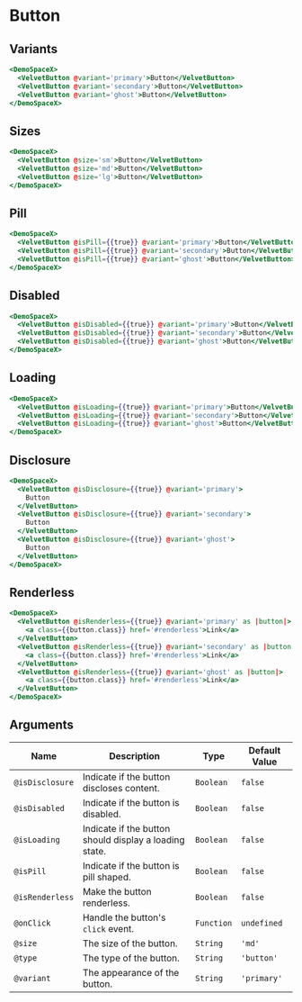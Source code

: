 # Button

## Variants

```hbs preview-template
<DemoSpaceX>
  <VelvetButton @variant='primary'>Button</VelvetButton>
  <VelvetButton @variant='secondary'>Button</VelvetButton>
  <VelvetButton @variant='ghost'>Button</VelvetButton>
</DemoSpaceX>
```

## Sizes

```hbs preview-template
<DemoSpaceX>
  <VelvetButton @size='sm'>Button</VelvetButton>
  <VelvetButton @size='md'>Button</VelvetButton>
  <VelvetButton @size='lg'>Button</VelvetButton>
</DemoSpaceX>
```

## Pill

```hbs preview-template
<DemoSpaceX>
  <VelvetButton @isPill={{true}} @variant='primary'>Button</VelvetButton>
  <VelvetButton @isPill={{true}} @variant='secondary'>Button</VelvetButton>
  <VelvetButton @isPill={{true}} @variant='ghost'>Button</VelvetButton>
</DemoSpaceX>
```

## Disabled

```hbs preview-template
<DemoSpaceX>
  <VelvetButton @isDisabled={{true}} @variant='primary'>Button</VelvetButton>
  <VelvetButton @isDisabled={{true}} @variant='secondary'>Button</VelvetButton>
  <VelvetButton @isDisabled={{true}} @variant='ghost'>Button</VelvetButton>
</DemoSpaceX>
```

## Loading

```hbs preview-template
<DemoSpaceX>
  <VelvetButton @isLoading={{true}} @variant='primary'>Button</VelvetButton>
  <VelvetButton @isLoading={{true}} @variant='secondary'>Button</VelvetButton>
  <VelvetButton @isLoading={{true}} @variant='ghost'>Button</VelvetButton>
</DemoSpaceX>
```

## Disclosure

```hbs preview-template
<DemoSpaceX>
  <VelvetButton @isDisclosure={{true}} @variant='primary'>
    Button
  </VelvetButton>
  <VelvetButton @isDisclosure={{true}} @variant='secondary'>
    Button
  </VelvetButton>
  <VelvetButton @isDisclosure={{true}} @variant='ghost'>
    Button
  </VelvetButton>
</DemoSpaceX>
```

## Renderless

```hbs preview-template
<DemoSpaceX>
  <VelvetButton @isRenderless={{true}} @variant='primary' as |button|>
    <a class={{button.class}} href='#renderless'>Link</a>
  </VelvetButton>
  <VelvetButton @isRenderless={{true}} @variant='secondary' as |button|>
    <a class={{button.class}} href='#renderless'>Link</a>
  </VelvetButton>
  <VelvetButton @isRenderless={{true}} @variant='ghost' as |button|>
    <a class={{button.class}} href='#renderless'>Link</a>
  </VelvetButton>
</DemoSpaceX>
```

## Arguments

| Name            | Description                                            | Type       | Default Value |
| --------------- | ------------------------------------------------------ | ---------- | ------------- |
| `@isDisclosure` | Indicate if the button discloses content.              | `Boolean`  | `false`       |
| `@isDisabled`   | Indicate if the button is disabled.                    | `Boolean`  | `false`       |
| `@isLoading`    | Indicate if the button should display a loading state. | `Boolean`  | `false`       |
| `@isPill`       | Indicate if the button is pill shaped.                 | `Boolean`  | `false`       |
| `@isRenderless` | Make the button renderless.                            | `Boolean`  | `false`       |
| `@onClick`      | Handle the button's `click` event.                     | `Function` | `undefined`   |
| `@size`         | The size of the button.                                | `String`   | `'md'`        |
| `@type`         | The type of the button.                                | `String`   | `'button'`    |
| `@variant`      | The appearance of the button.                          | `String`   | `'primary'`   |
